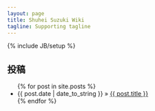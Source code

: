 ```yaml
---
layout: page
title: Shuhei Suzuki Wiki
tagline: Supporting tagline
---
```

{% include JB/setup %}

## 投稿
<ul class="posts">
  {% for post in site.posts %}
    <li><span>{{ post.date | date_to_string }}</span> &raquo; <a href="{{ BASE_PATH }}{{ post.url }}">{{ post.title }}</a></li>
  {% endfor %}
</ul>

